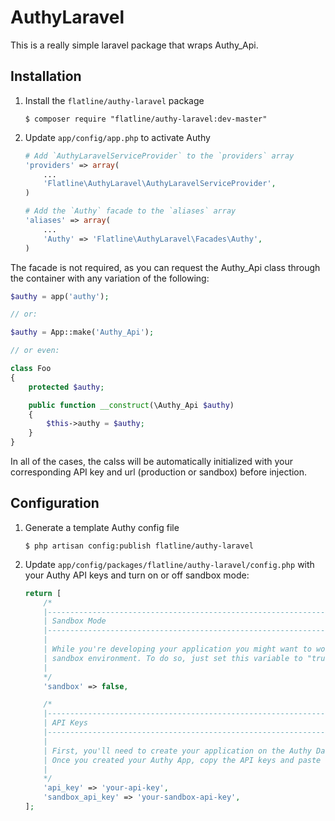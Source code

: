 AuthyLaravel
============

This is a really simple laravel package that wraps Authy_Api.

Installation
------------

1.  Install the `flatline/authy-laravel` package

    ```shell
    $ composer require "flatline/authy-laravel:dev-master"
    ```

2.  Update `app/config/app.php` to activate Authy

    ```php
    # Add `AuthyLaravelServiceProvider` to the `providers` array
    'providers' => array(
        ...
        'Flatline\AuthyLaravel\AuthyLaravelServiceProvider',
    )

    # Add the `Authy` facade to the `aliases` array
    'aliases' => array(
        ...
        'Authy' => 'Flatline\AuthyLaravel\Facades\Authy',
    )
    ```

The facade is not required, as you can request the Authy_Api class through the
container with any variation of the following:

```php
$authy = app('authy');

// or:

$authy = App::make('Authy_Api');

// or even:

class Foo
{
    protected $authy;

    public function __construct(\Authy_Api $authy)
    {
        $this->authy = $authy;
    }
}
```

In all of the cases, the calss will be automatically initialized with your
corresponding API key and url (production or sandbox) before injection.

Configuration
-------------

1.  Generate a template Authy config file

    ```shell
    $ php artisan config:publish flatline/authy-laravel
    ```

2.  Update `app/config/packages/flatline/authy-laravel/config.php` with your
    Authy API keys and turn on or off sandbox mode:

    ```php
    return [
        /*
        |--------------------------------------------------------------------------
        | Sandbox Mode
        |--------------------------------------------------------------------------
        |
        | While you're developing your application you might want to work on the
        | sandbox environment. To do so, just set this variable to "true".
        |
        */
        'sandbox' => false,

        /*
        |--------------------------------------------------------------------------
        | API Keys
        |--------------------------------------------------------------------------
        |
        | First, you'll need to create your application on the Authy Dashboard.
        | Once you created your Authy App, copy the API keys and paste them here.
        |
        */
        'api_key' => 'your-api-key',
        'sandbox_api_key' => 'your-sandbox-api-key',
    ];
    ```
